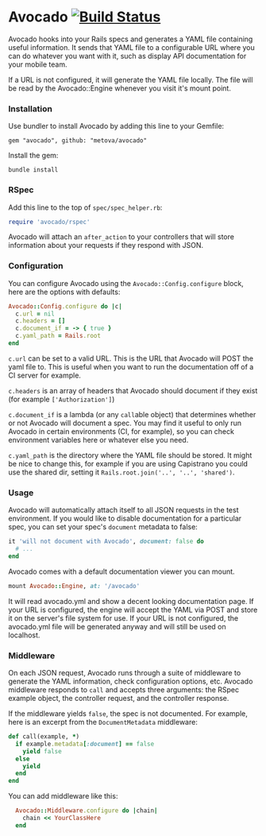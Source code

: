Avocado [![Build Status](https://travis-ci.org/metova/avocado.svg?branch=master)](https://travis-ci.org/metova/avocado)
=======

Avocado hooks into your Rails specs and generates a YAML file containing useful information. It sends
that YAML file to a configurable URL where you can do whatever you want with it, such as display API
documentation for your mobile team.

If a URL is not configured, it will generate the YAML file locally. The file will be read by the
Avocado::Engine whenever you visit it's mount point.

### Installation

Use bundler to install Avocado by adding this line to your Gemfile:
```
gem "avocado", github: "metova/avocado"
```

Install the gem:
```
bundle install
```

### RSpec

Add this line to the top of `spec/spec_helper.rb`:

```ruby
require 'avocado/rspec'
```

Avocado will attach an `after_action` to your controllers that will store information about your requests
if they respond with JSON.

### Configuration

You can configure Avocado using the `Avocado::Config.configure` block, here are the options with defaults:

```ruby
Avocado::Config.configure do |c|
  c.url = nil
  c.headers = []
  c.document_if = -> { true }
  c.yaml_path = Rails.root
end
```

`c.url` can be set to a valid URL. This is the URL that Avocado will POST the yaml file to. This is useful when you
want to run the documentation off of a CI server for example.

`c.headers` is an array of headers that Avocado should document if they exist (for example `['Authorization']`)

`c.document_if` is a lambda (or any `call`able object) that determines whether or not Avocado will
document a spec. You may find it useful to only run Avocado in certain environments (CI, for example), so you can check environment variables here or whatever else you need.

`c.yaml_path` is the directory where the YAML file should be stored. It might be nice to change this, for example
if you are using Capistrano you could use the shared dir, setting it `Rails.root.join('..', '..', 'shared')`.

### Usage

Avocado will automatically attach itself to all JSON requests in the test environment. If you would like
to disable documentation for a particular spec, you can set your spec's `document` metadata to false:

```ruby
it 'will not document with Avocado', document: false do
  # ...
end
```

Avocado comes with a default documentation viewer you can mount.

```ruby
mount Avocado::Engine, at: '/avocado'
```

It will read avocado.yml and show a decent looking documentation page. If your URL is configured, the engine will
accept the YAML via POST and store it on the server's file system for use. If your URL is not configured, the avocado.yml
file will be generated anyway and will still be used on localhost.

### Middleware

On each JSON request, Avocado runs through a suite of middleware to generate the YAML information, check
configuration options, etc. Avocado middleware responds to `call` and accepts three arguments: the RSpec
example object, the controller request, and the controller response.

If the middleware yields `false`, the spec is not documented. For example, here is an excerpt from the
`DocumentMetadata` middleware:

```ruby
def call(example, *)
  if example.metadata[:document] == false
    yield false
  else
    yield
  end
end
```

You can add middleware like this:

```ruby
  Avocado::Middleware.configure do |chain|
    chain << YourClassHere
  end
```
